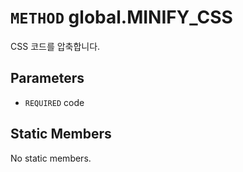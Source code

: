 # `METHOD` global.MINIFY_CSS
CSS 코드를 압축합니다.

## Parameters
* `REQUIRED` code 

## Static Members
No static members.

